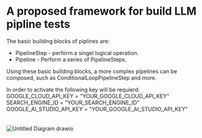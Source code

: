 # A proposed framework for build LLM pipline tests
The basic building blocks of piplines are:<br>
* PipelineStep - perform a singel logical operation.
* Pipeline - Perform a series of PipelineSteps.

Using these basic building blocks, a more complex pipelines can be composed, such as ConditionalLoopPipelineStep and more.<br>

In order to activate the following key will be requierd:<br>
    GOOGLE_CLOUD_API_KEY = "YOUR_GOOGLE_CLOUD_API_KEY"<br>
    SEARCH_ENGINE_ID = "YOUR_SEARCH_ENGINE_ID"<br>
    GOOGLE_AI_STUDIO_API_KEY = "YOUR_GOOGLE_AI_STUDIO_API_KEY"<br><br><br>
![Untitled Diagram drawio](https://github.com/yaelandau22/LLMTestsBuilder/assets/16151631/91eab800-05b7-47a6-a00c-64aee661176b)
